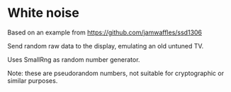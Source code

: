 # White noise

Based on an example from https://github.com/jamwaffles/ssd1306

Send random raw data to the display, emulating an old untuned TV.

Uses SmallRng as random number generator. 

Note: these are pseudorandom numbers, not suitable for cryptographic or similar purposes.
